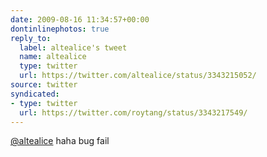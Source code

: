```yaml
---
date: 2009-08-16 11:34:57+00:00
dontinlinephotos: true
reply_to:
  label: altealice's tweet
  name: altealice
  type: twitter
  url: https://twitter.com/altealice/status/3343215052/
source: twitter
syndicated:
- type: twitter
  url: https://twitter.com/roytang/status/3343217549/
---
```


[@altealice](https://twitter.com/altealice/) haha bug fail